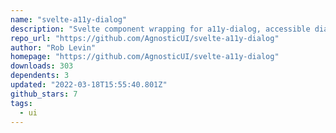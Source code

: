 ```yaml
---
name: "svelte-a11y-dialog"
description: "Svelte component wrapping for a11y-dialog, accessible dialogs."
repo_url: "https://github.com/AgnosticUI/svelte-a11y-dialog"
author: "Rob Levin"
homepage: "https://github.com/AgnosticUI/svelte-a11y-dialog"
downloads: 303
dependents: 3
updated: "2022-03-18T15:55:40.801Z"
github_stars: 7
tags: 
  - ui
---
```


